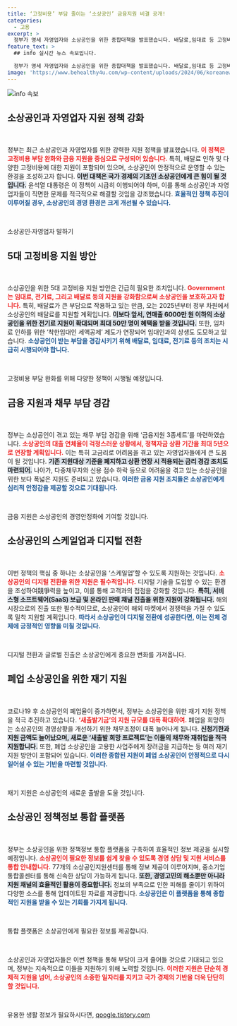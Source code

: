 ```yaml
---
title: ‘고정비용’ 부담 줄이는 ‘소상공인’ 금융지원 비결 공개!
categories:
  - 고용
excerpt: >
  정부가 영세 자영업자와 소상공인을 위한 종합대책을 발표했습니다. 배달료,임대료 등 고정비용 부담을 줄이고, 최대 5년간 정책자금 상환 연장 혜택을 제공! 과감한 지원으로 재창업과 취업을 도와줍니다. 궁금하다면 클릭!
feature_text: >
  ## info 실시간 뉴스 속보입니다.

  정부가 영세 자영업자와 소상공인을 위한 종합대책을 발표했습니다. 배달료,임대료 등 고정비용 부담을 줄이고, 최대 5년간 정책자금 상환 연장 혜택을 제공! 과감한 지원으로 재창업과 취업을 도와줍니다. 궁금하다면 클릭!
image: 'https://www.behealthy4u.com/wp-content/uploads/2024/06/koreanews.jpg'
---
```


<p><img src="https://www.behealthy4u.com/wp-content/uploads/2024/06/koreanews.jpg" alt="info 속보" /></p>

<h2 data-ke-size="size26">소상공인과 자영업자 지원 정책 강화</h2>

<p data-ke-size="size16">&nbsp;</p>

<p>정부는 최근 소상공인과 자영업자를 위한 강력한 지원 정책을 발표했습니다. <b><span style="color: #ee2323;">이 정책은 고정비용 부담 완화와 금융 지원을 중심으로 구성되어 있습니다.</span></b> 특히, 배달료 인하 및 다양한 고정비용에 대한 지원이 포함되어 있으며, 소상공인이 안정적으로 운영할 수 있는 환경을 조성하고자 합니다. <b><span style="background-color: #21538527;">이번 대책은 국가 경제의 기초인 소상공인에게 큰 힘이 될 것입니다.</span></b> 윤석열 대통령은 이 정책이 시급히 이행되어야 하며, 이를 통해 소상공인과 자영업자들이 직면한 문제를 적극적으로 해결할 것임을 강조했습니다. <b><span style="color: #1a5490;">효율적인 정책 추진이 이루어질 경우, 소상공인의 경영 환경은 크게 개선될 수 있습니다.</span></b></p>

<p data-ke-size="size16">&nbsp;</p>

<p>소상공인·자영업자 말하기</p>

<h2 data-ke-size="size26">5대 고정비용 지원 방안</h2>

<p data-ke-size="size16">&nbsp;</p>

<p>소상공인을 위한 5대 고정비용 지원 방안은 긴급히 필요한 조치입니다. <b><span style="color: #ee2323;">Government는 임대료, 전기료, 그리고 배달료 등의 지원을 강화함으로써 소상공인을 보호하고자 합니다.</span></b> 특히, 배달료가 큰 부담으로 작용하고 있는 만큼, 오는 2025년부터 정부 차원에서 소상공인의 배달료를 지원할 계획입니다. <b><span style="background-color: #21538527;">이보다 앞서, 연매출 6000만 원 이하의 소상공인을 위한 전기료 지원이 확대되며 최대 50만 명이 혜택을 받을 것입니다.</span></b> 또한, 임차료 인하를 위한 ‘착한임대인 세액공제’ 제도가 연장되어 임대인과의 상생도 도모하고 있습니다. <b><span style="color: #1a5490;">소상공인이 받는 부담을 경감시키기 위해 배달료, 임대료, 전기료 등의 조치는 시급히 시행되어야 합니다.</span></b></p>

<p data-ke-size="size16">&nbsp;</p>

<p>고정비용 부담 완화를 위해 다양한 정책이 시행될 예정입니다.</p>

<h2 data-ke-size="size26">금융 지원과 채무 부담 경감</h2>

<p data-ke-size="size16">&nbsp;</p>

<p>정부는 소상공인이 겪고 있는 채무 부담 경감을 위해 ‘금융지원 3종세트’를 마련하였습니다. <b><span style="color: #ee2323;">소상공인의 대출 연체율이 걱정스러운 상황에서, 정책자금 상환 기간을 최대 5년으로 연장할 계획입니다.</span></b> 이는 특히 고금리로 어려움을 겪고 있는 자영업자들에게 큰 도움이 될 것입니다. <b><span style="background-color: #21538527;">기존 지원대상 기준을 폐지하고 상환 연장 시 적용되는 금리 경감 조치도 마련되어.</span></b> 나아가, 다중채무자와 신용 점수 하락 등으로 어려움을 겪고 있는 소상공인을 위한 보다 폭넓은 지원도 준비되고 있습니다. <b><span style="color: #1a5490;">이러한 금융 지원 조치들은 소상공인에게 심리적 안정감을 제공할 것으로 기대됩니다.</span></b></p>

<p data-ke-size="size16">&nbsp;</p>

<p>금융 지원은 소상공인의 경영안정화에 기여할 것입니다.</p>

<h2 data-ke-size="size26">소상공인의 스케일업과 디지털 전환</h2>

<p data-ke-size="size16">&nbsp;</p>

<p>이번 정책의 핵심 중 하나는 소상공인을 ‘스케일업’할 수 있도록 지원하는 것입니다. <b><span style="color: #ee2323;">소상공인의 디지털 전환을 위한 지원은 필수적입니다.</span></b> 디지털 기술을 도입할 수 있는 환경을 조성하여競爭력을 높이고, 이를 통해 고객과의 접점을 강화할 것입니다. <b><span style="background-color: #21538527;">특히, 서비스형 소프트웨어(SaaS) 보급 및 온라인 판매 채널 진출을 위한 지원이 강화됩니다.</span></b> 해외 시장으로의 진출 또한 필수적이므로, 소상공인이 해외 마켓에서 경쟁력을 가질 수 있도록 밀착 지원할 계획입니다. <b><span style="color: #1a5490;">따라서 소상공인이 디지털 전환에 성공한다면, 이는 전체 경제에 긍정적인 영향을 미칠 것입니다.</span></b></p>

<p data-ke-size="size16">&nbsp;</p>

<p>디지털 전환과 글로벌 진출은 소상공인에게 중요한 변화를 가져옵니다.</p>

<h2 data-ke-size="size26">폐업 소상공인을 위한 재기 지원</h2>

<p data-ke-size="size16">&nbsp;</p>

<p>코로나19 후 소상공인의 폐업율이 증가하면서, 정부는 소상공인을 위한 재기 지원 정책을 적극 추진하고 있습니다. <b><span style="color: #ee2323;">‘새출발기금’의 지원 규모를 대폭 확대하여.</span></b> 폐업을 희망하는 소상공인의 경영상황을 개선하기 위한 채무조정이 대폭 늘어나게 됩니다. <b><span style="background-color: #21538527;">신청기한과 지원 금액도 늘어났으며, 새로운 ‘새출발 희망 프로젝트’는 이들의 채무와 재취업을 적극 지원합니다.</span></b> 또한, 폐업 소상공인을 고용한 사업주에게 장려금을 지급하는 등 여러 재기 지원 방안이 포함되어 있습니다. <b><span style="color: #1a5490;"> 이러한 종합된 지원이 폐업 소상공인이 안정적으로 다시 일어설 수 있는 기반을 마련할 것입니다.</span></b></p>

<p data-ke-size="size16">&nbsp;</p>

<p>재기 지원은 소상공인의 새로운 출발을 도울 것입니다.</p>

<h2 data-ke-size="size26">소상공인 정책정보 통합 플랫폼</h2>

<p data-ke-size="size16">&nbsp;</p>

<p>정부는 소상공인을 위한 정책정보 통합 플랫폼을 구축하여 효율적인 정보 제공을 실시할 예정입니다. <b><span style="color: #ee2323;">소상공인이 필요한 정보를 쉽게 찾을 수 있도록 경영 상담 및 지원 서비스를 통합 안내합니다.</span></b> 77개의 소상공인지원센터를 통해 정보 제공이 이루어지며, 중소기업통합콜센터를 통해 신속한 상담이 가능하게 됩니다. <b><span style="background-color: #21538527;">또한, 경영고민의 해소뿐만 아니라 지원 채널의 효율적인 활용이 중요합니다.</span></b> 정보의 부족으로 인한 피해를 줄이기 위하여 다양한 소스를 통해 업데이트된 자료를 제공합니다. <b><span style="color: #1a5490;">소상공인은 이 플랫폼을 통해 종합적인 지원을 받을 수 있는 기회를 가지게 됩니다.</span></b></p>

<p data-ke-size="size16">&nbsp;</p>

<p>통합 플랫폼은 소상공인에게 필요한 정보를 제공합니다.</p>

<p data-ke-size="size16">&nbsp;</p>

<p>소상공인과 자영업자들은 이번 정책을 통해 부담이 크게 줄어들 것으로 기대되고 있으며, 정부는 지속적으로 이들을 지원하기 위해 노력할 것입니다. <b><span style="color: #ee2323;">이러한 지원은 단순히 경제적 지원을 넘어, 소상공인의 소중한 일자리를 지키고 국가 경제의 기반을 더욱 단단히 할 것입니다.</span></b> </p>

<p data-ke-size="size16">&nbsp;</p>
유용한 생활 정보가 필요하시다면, <a href="https://qoogle.tistory.com" rel="dofollow">qoogle.tistory.com</a>


